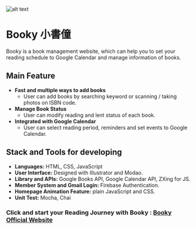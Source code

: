 ![alt text](https://i.imgur.com/dRBL9Nz.png)
# Booky 小書僮
Booky is a book management website, which can help you to set your reading schedule to Google Calendar and manage information of books.

## Main Feature
* **Fast and multiple ways to add books**
  * User can add books by searching keyword or scanning / taking photos on ISBN code.
* **Manage Book Status**
  * User can modify reading and lent status of each book.
* **Integrated with Google Calendar**
  * User can select reading period, reminders and set events to Google Calendar.

## Stack and Tools for developing
* **Languages:** HTML, CSS, JavaScript
* **User Interface:** Designed with Illustrator and Modao.
* **Library and APIs:** Google Books API, Google Calendar API, ZXing for JS.
* **Member System and Gmail Login:** Firebase Authentication.
* **Homepage Animation Feature:** plain JavaScript and CSS.
* **Unit Test:** Mocha, Chai

### Click and start your Reading Journey with Booky : [Booky Official Website](https://booky-217508.firebaseapp.com/)
